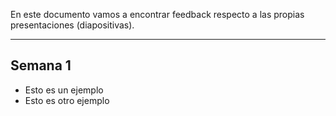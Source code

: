 En este documento vamos a encontrar feedback respecto a las propias presentaciones (diapositivas).
****
## Semana 1
+ Esto es un ejemplo
+ Esto es otro ejemplo